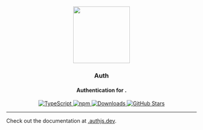 <p align="center">
   <br/>
   <a href="https://authjs.dev" target="_blank"><img width="150px" src="https://authjs.dev/img/logo-sm.png" /></a>
   <h3 align="center"><framework-name> Auth</a></h3>
   <h4 align="center">Authentication for <framework-name>.</h4>
   <p align="center" style="align: center;">
      <a href="https://npm.im/next-auth">
        <img src="https://img.shields.io/badge/TypeScript-blue?style=flat-square" alt="TypeScript" />
      </a>
      <a href="https://npm.im/@auth/<framework-id>">
        <img alt="npm" src="https://img.shields.io/npm/v/@auth/<framework-id>?color=green&label=@auth/<framework-id>&style=flat-square">
      </a>
      <a href="https://www.npmtrends.com/@auth/<framework-id>">
        <img src="https://img.shields.io/npm/dm/@auth/<framework-id>?label=%20downloads&style=flat-square" alt="Downloads" />
      </a>
      <a href="https://github.com/nextauthjs/next-auth/stargazers">
        <img src="https://img.shields.io/github/stars/nextauthjs/next-auth?style=flat-square" alt="GitHub Stars" />
      </a>
   </p>
</p>

---

Check out the documentation at [<framework-id>.authjs.dev](https://<framework-id>.authjs.dev).
